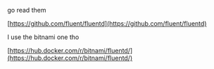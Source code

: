 go read them

[https://github.com/fluent/fluentd](https://github.com/fluent/fluentd)  

I use the bitnami one tho

[https://hub.docker.com/r/bitnami/fluentd/](https://hub.docker.com/r/bitnami/fluentd/)
